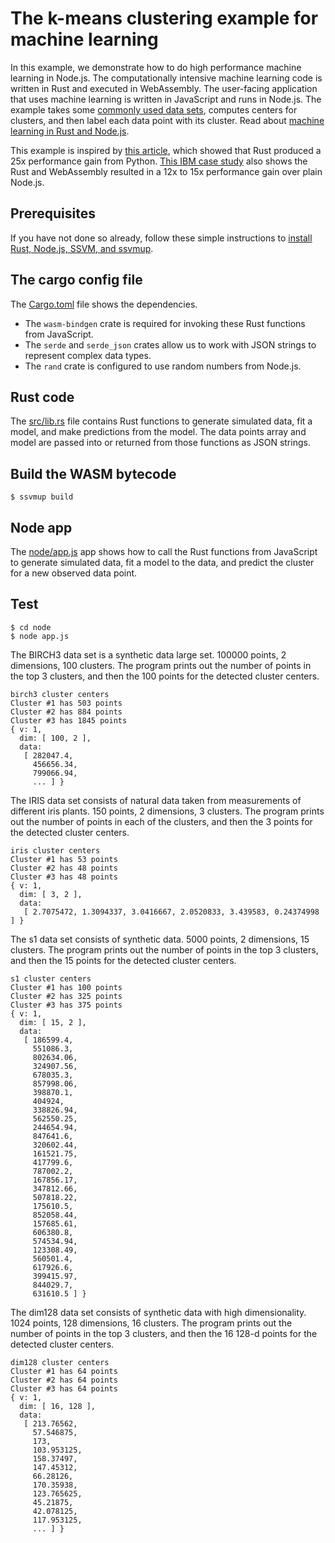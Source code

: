 # The k-means clustering example for machine learning

In this example, we demonstrate how to do high performance machine learning in Node.js. The computationally intensive machine learning code is written in Rust and executed in WebAssembly. The user-facing application that uses machine learning is written in JavaScript and runs in Node.js. The example takes some [commonly used data sets](../deps/rkm#data), computes centers for clusters, and then label each data point with its cluster. Read about [machine learning in Rust and Node.js](https://www.secondstate.io/articles/machine-learning/).

This example is inspired by [this article](https://www.lpalmieri.com/posts/2019-12-01-taking-ml-to-production-with-rust-a-25x-speedup/), which showed that Rust produced a 25x performance gain from Python. [This IBM case study](https://developer.ibm.com/technologies/web-development/articles/why-webassembly-and-rust-together-improve-nodejs-performance/) also shows the Rust and WebAssembly resulted in a 12x to 15x performance gain over plain Node.js.

## Prerequisites

If you have not done so already, follow these simple instructions to [install Rust, Node.js, SSVM, and ssvmup](https://www.secondstate.io/articles/setup-rust-nodejs/).


## The cargo config file

The [Cargo.toml](Cargo.toml) file shows the dependencies. 

* The `wasm-bindgen` crate is required for invoking these Rust functions from JavaScript. 
* The `serde` and `serde_json` crates allow us to work with JSON strings to represent complex data types.
* The `rand` crate is configured to use random numbers from Node.js.

## Rust code

The [src/lib.rs](src/lib.rs) file contains Rust functions to generate simulated data, fit a model, and make predictions from the model. The data points array and model are passed into or returned from those functions as JSON strings.

## Build the WASM bytecode

```
$ ssvmup build
```

## Node app

The [node/app.js](node/app.js) app shows how to call the Rust functions from JavaScript to generate simulated data, fit a model to the data, and predict the cluster for a new observed data point.

## Test

```
$ cd node
$ node app.js
```

The BIRCH3 data set is a synthetic data large set. 100000 points, 2 dimensions, 100 clusters. The program prints out the number of points in the top 3 clusters, and then the 100 points for the detected cluster centers.

```
birch3 cluster centers
Cluster #1 has 503 points
Cluster #2 has 884 points
Cluster #3 has 1845 points
{ v: 1,
  dim: [ 100, 2 ],
  data:
   [ 282047.4,
     456656.34,
     799066.94,
     ... ] }
```

The IRIS data set consists of natural data taken from measurements of different iris plants. 150 points, 2 dimensions, 3 clusters. The program prints out the number of points in each of the clusters, and then the 3 points for the detected cluster centers.

```
iris cluster centers
Cluster #1 has 53 points
Cluster #2 has 48 points
Cluster #3 has 48 points
{ v: 1,
  dim: [ 3, 2 ],
  data:
   [ 2.7075472, 1.3094337, 3.0416667, 2.0520833, 3.439583, 0.24374998 ] }
```

The s1 data set consists of synthetic data. 5000 points, 2 dimensions, 15 clusters. The program prints out the number of points in the top 3 clusters, and then the 15 points for the detected cluster centers.

```
s1 cluster centers
Cluster #1 has 100 points
Cluster #2 has 325 points
Cluster #3 has 375 points
{ v: 1,
  dim: [ 15, 2 ],
  data:
   [ 186599.4,
     551086.3,
     802634.06,
     324907.56,
     678035.3,
     857998.06,
     398870.1,
     404924,
     338826.94,
     562550.25,
     244654.94,
     847641.6,
     320602.44,
     161521.75,
     417799.6,
     787002.2,
     167856.17,
     347812.66,
     507818.22,
     175610.5,
     852058.44,
     157685.61,
     606380.8,
     574534.94,
     123308.49,
     560501.4,
     617926.6,
     399415.97,
     844029.7,
     631610.5 ] }
```

The dim128 data set consists of synthetic data with high dimensionality. 1024 points, 128 dimensions, 16 clusters. The program prints out the number of points in the top 3 clusters, and then the 16 128-d points for the detected cluster centers.

```
dim128 cluster centers
Cluster #1 has 64 points
Cluster #2 has 64 points
Cluster #3 has 64 points
{ v: 1,
  dim: [ 16, 128 ],
  data:
   [ 213.76562,
     57.546875,
     173,
     103.953125,
     158.37497,
     147.45312,
     66.28126,
     170.35938,
     123.765625,
     45.21875,
     42.078125,
     117.953125,
     ... ] }
```

